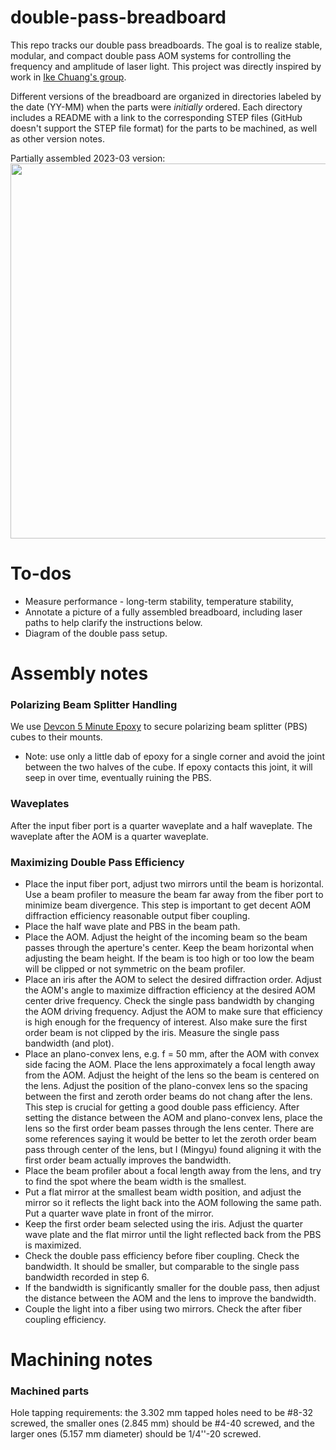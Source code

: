# double-pass-breadboard

This repo tracks our double pass breadboards.  The goal is to realize stable, modular, and compact double pass AOM systems for controlling the frequency and amplitude of laser light.  This project was directly inspired by work in [Ike Chuang's group](http://web.mit.edu/~cua/www/quanta/).

Different versions of the breadboard are organized in directories labeled by the date (YY-MM) when the parts were *initially* ordered.  Each directory includes a README with a link to the corresponding STEP files (GitHub doesn't support the STEP file format) for the parts to be machined, as well as other version notes.


Partially assembled 2023-03 version:  
 <image img src="./2023-03-version/2023-03-partially-assembled.jpg" width="600"></image>




# To-dos
* Measure performance - long-term stability, temperature stability, 
* Annotate a picture of a fully assembled breadboard, including laser paths to help clarify the instructions below.  
* Diagram of the double pass setup.


# Assembly notes

### Polarizing Beam Splitter Handling
We use [Devcon 5 Minute Epoxy](https://itwperformancepolymers.com/products/devcon-5-minute-epoxy/) to secure polarizing beam splitter (PBS) cubes to their mounts. 
- Note: use only a little dab of epoxy for a single corner and avoid the joint between the two halves of the cube. If epoxy contacts this joint, it will seep in over time, eventually ruining the PBS.

### Waveplates
After the input fiber port is a quarter waveplate and a half waveplate. The waveplate after the AOM is a quarter waveplate.

### Maximizing Double Pass Efficiency
* Place the input fiber port, adjust two mirrors until the beam is horizontal. Use a beam profiler to measure the beam far away from the fiber port to minimize beam divergence. This step is important to get decent AOM diffraction efficiency reasonable output fiber coupling.
* Place the half wave plate and PBS in the beam path.
* Place the AOM. Adjust the height of the incoming beam so the beam passes through the aperture's center. Keep the beam horizontal when adjusting the beam height. If the beam is too high or too low the beam will be clipped or not symmetric on the beam profiler.
* Place an iris after the AOM to select the desired diffraction order. Adjust the AOM's angle to maximize diffraction efficiency at the desired AOM center drive frequency. 
Check the single pass bandwidth by changing the AOM driving frequency. Adjust the AOM to make sure that efficiency is high enough for the frequency of interest. Also make sure the first order beam is not clipped by the iris. Measure the single pass bandwidth (and plot).
* Place an plano-convex lens, e.g. f = 50 mm, after the AOM with convex side facing the AOM. Place the lens approximately a focal length away from the AOM. Adjust the height of the lens so the beam is centered on the lens. Adjust the position of the plano-convex lens so the spacing between the first and zeroth order beams do not chang after the lens. This step is crucial for getting a good double pass efficiency.
After setting the distance between the AOM and plano-convex lens, place the lens so the first order beam passes through the lens center. There are some references saying it would be better to let the zeroth order beam pass through center of the lens, but I (Mingyu) found aligning it with the first order beam actually improves the bandwidth.
* Place the beam profiler about a focal length away from the lens, and try to find the spot where the beam width is the smallest.
* Put a flat mirror at the smallest beam width position, and adjust the mirror so it reflects the light back into the AOM following the same path. Put a quarter wave plate in front of the mirror.
* Keep the first order beam selected using the iris. Adjust the quarter wave plate and the flat mirror until the light reflected back from the PBS is maximized.
* Check the double pass efficiency before fiber coupling. Check the bandwidth. It should be smaller, but comparable to the single pass bandwidth recorded in step 6.
* If the bandwidth is significantly smaller for the double pass, then adjust the distance between the AOM and the lens to improve the bandwidth.
* Couple the light into a fiber using two mirrors. Check the after fiber coupling efficiency. 


# Machining notes

### Machined parts

Hole tapping requirements: the 3.302 mm tapped holes need to be #8-32 screwed, the smaller ones (2.845 mm) should be #4-40 screwed, and the larger ones (5.157 mm diameter) should be 1/4''-20 screwed.
